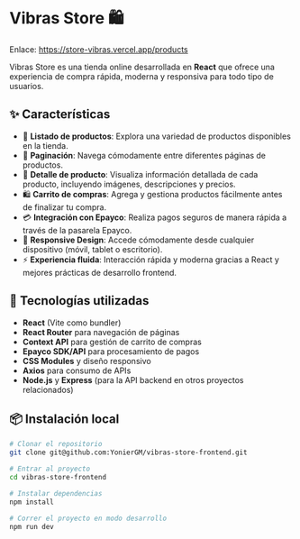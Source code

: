 # Vibras Store 🛍️
Enlace: https://store-vibras.vercel.app/products

Vibras Store es una tienda online desarrollada en **React** que ofrece una experiencia de compra rápida, moderna y responsiva para todo tipo de usuarios.

## ✨ Características

- 🛒 **Listado de productos**: Explora una variedad de productos disponibles en la tienda.
- 📄 **Paginación**: Navega cómodamente entre diferentes páginas de productos.
- 🔎 **Detalle de producto**: Visualiza información detallada de cada producto, incluyendo imágenes, descripciones y precios.
- 🛍️ **Carrito de compras**: Agrega y gestiona productos fácilmente antes de finalizar tu compra.
- 💳 **Integración con Epayco**: Realiza pagos seguros de manera rápida a través de la pasarela Epayco.
- 📱 **Responsive Design**: Accede cómodamente desde cualquier dispositivo (móvil, tablet o escritorio).
- ⚡ **Experiencia fluida**: Interacción rápida y moderna gracias a React y mejores prácticas de desarrollo frontend.

## 🚀 Tecnologías utilizadas

- **React** (Vite como bundler)
- **React Router** para navegación de páginas
- **Context API** para gestión de carrito de compras
- **Epayco SDK/API** para procesamiento de pagos
- **CSS Modules** y diseño responsivo
- **Axios** para consumo de APIs
- **Node.js** y **Express** (para la API backend en otros proyectos relacionados)

## 📦 Instalación local

```bash
# Clonar el repositorio
git clone git@github.com:YonierGM/vibras-store-frontend.git

# Entrar al proyecto
cd vibras-store-frontend

# Instalar dependencias
npm install

# Correr el proyecto en modo desarrollo
npm run dev
